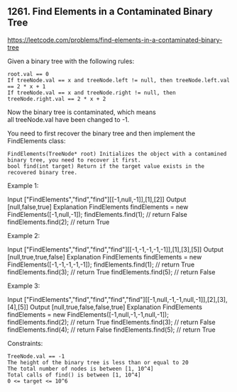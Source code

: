 ## 1261. Find Elements in a Contaminated Binary Tree

https://leetcode.com/problems/find-elements-in-a-contaminated-binary-tree

Given a binary tree with the following rules:

    root.val == 0
    If treeNode.val == x and treeNode.left != null, then treeNode.left.val == 2 * x + 1
    If treeNode.val == x and treeNode.right != null, then treeNode.right.val == 2 * x + 2

Now the binary tree is contaminated, which means all treeNode.val have been changed to -1.

You need to first recover the binary tree and then implement the FindElements class:

    FindElements(TreeNode* root) Initializes the object with a contamined binary tree, you need to recover it first.
    bool find(int target) Return if the target value exists in the recovered binary tree.

Example 1:

Input
["FindElements","find","find"][[-1,null,-1]],[1],[2]]
Output
[null,false,true]
Explanation
FindElements findElements = new FindElements([-1,null,-1]);
findElements.find(1); // return False
findElements.find(2); // return True

Example 2:

Input
["FindElements","find","find","find"][[-1,-1,-1,-1,-1]],[1],[3],[5]]
Output
[null,true,true,false]
Explanation
FindElements findElements = new FindElements([-1,-1,-1,-1,-1]);
findElements.find(1); // return True
findElements.find(3); // return True
findElements.find(5); // return False

Example 3:

Input
["FindElements","find","find","find","find"][[-1,null,-1,-1,null,-1]],[2],[3],[4],[5]]
Output
[null,true,false,false,true]
Explanation
FindElements findElements = new FindElements([-1,null,-1,-1,null,-1]);
findElements.find(2); // return True
findElements.find(3); // return False
findElements.find(4); // return False
findElements.find(5); // return True

Constraints:

    TreeNode.val == -1
    The height of the binary tree is less than or equal to 20
    The total number of nodes is between [1, 10^4]
    Total calls of find() is between [1, 10^4]
    0 <= target <= 10^6
